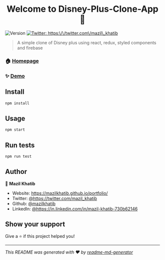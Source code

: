 <h1 align="center">Welcome to Disney-Plus-Clone-App 👋</h1>
<p>
  <img alt="Version" src="https://img.shields.io/badge/version-0.1.0-blue.svg?cacheSeconds=2592000" />
  <a href="https://twitter.com/https:\/\/twitter.com\/mazil\_khatib" target="_blank">
    <img alt="Twitter: https:\/\/twitter.com\/mazil\_khatib" src="https://img.shields.io/twitter/follow/https:\/\/twitter.com\/mazil\_khatib.svg?style=social" />
  </a>
</p>

> A simple clone of Disney plus using react, redux, styled components and firebase 

### 🏠 [Homepage](https://github.com/mazilkhatib/Disney-plus-clone)

### ✨ [Demo](https://disney-plus-clone-app.web.app/)

## Install

```sh
npm install
```

## Usage

```sh
npm start
```

## Run tests

```sh
npm run test
```

## Author

👤 **Mazil Khatib**

* Website: https://mazilkhatib.github.io/portfolio/
* Twitter: [@https:\/\/twitter.com\/mazil\_khatib](https://twitter.com/https:\/\/twitter.com\/mazil\_khatib)
* Github: [@mazilkhatib](https://github.com/mazilkhatib)
* LinkedIn: [@https:\/\/in.linkedin.com\/in\/mazil-khatib-730b62146](https://linkedin.com/in/https:\/\/in.linkedin.com\/in\/mazil-khatib-730b62146)

## Show your support

Give a ⭐️ if this project helped you!

***
_This README was generated with ❤️ by [readme-md-generator](https://github.com/kefranabg/readme-md-generator)_